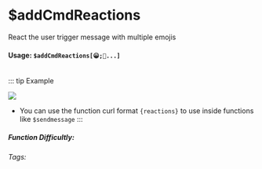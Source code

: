 # $addCmdReactions
React the user trigger message with multiple emojis


#### Usage: `$addCmdReactions[😀;🤪...]`
<br/>
::: tip Example

![](https://cdn.discordapp.com/attachments/914682255346118687/940710840892551189/Screenshot_20220208174856.jpg)
- You can use the function curl format `{reactions}` to use inside functions like `$sendmessage`
:::
##### Function Difficultly: <Badge type="tip" text="Easy" vertical="middle" /> 
###### Tags: <Badge type="tip" text="add" vertical="middle" /> <Badge type="tip" text="reactions" vertical="middle" />